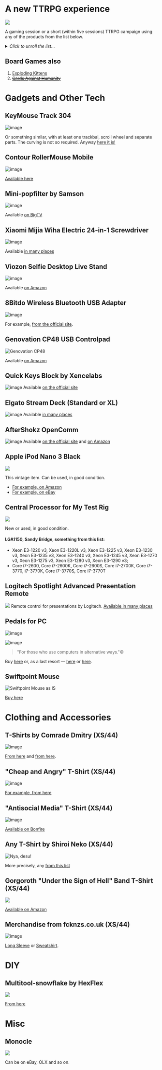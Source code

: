 
# A new TTRPG experience
![](img/new_experience.jpg)

A gaming session or a short (within five sessions) TTRPG campaign using any of the products from the list below.

<details>
  <summary><em>Click to unroll the list...</em></summary

1. [Ars Magica](http://www.atlas-games.com/arm5/)
2. [FFG SW: Edge of Empire](https://www.fantasyflightgames.com/en/products/star-wars-edge-of-the-empire/)
3. [Best Friends](https://www.drivethrurpg.com/product/20630/Best-Friends)
4. [FFG WH40k: Black Crusade](https://www.fantasyflightgames.com/en/products/Black-Crusade/)
5. [Torchbearer](https://www.torchbearerrpg.com/)
6. [Eclipse Phase](http://www.eclipsephase.com/)
7. [Red Markets](https://www.drivethrurpg.com/product/226794/Red-Markets-A-Game-of-Economic-Horror?src=also_purchased)
8. [HeroQuest](https://www.chaosium.com/heroquest/)
9. [Technoir](http://www.technoirrpg.com/)
10. [The company RPG](https://mega-corp.itch.io/the-company) и, в особенности [Project Ricochet](https://meatcastlegameware.itch.io/project-ricochet)
11. [PbTA tremulus](https://realityblurs.com/shop/product/tremulus-hardcover-print-pdf/)
12. [Mindjammer](https://mindjammerpress.com/mindjammer/)
13. [PbTA Monsters of the week](http://www.evilhat.com/home/monster-of-the-week/)
14. [Space Bounty Blues](https://nerdypapergames.itch.io/sbb)
15. [The Mountain Witch](https://sites.google.com/site/mountainwitchrpg/)
16. [Root RPG](https://www.magpiegames.com/category/root-rpg/)
17. [All flesh must be eaten](http://www.allflesh.com/flesh.html)
18. [Malifaux: Through The Breach](https://www.wyrd-games.net/through-the-breach/)
19. [Ultima Forsan: Макабрическая Русь](https://studio101.ru/savageworlds/ultimaforsan/ST5702)
20. [Bulldogs!](https://www.drivethrurpg.com/product/94493/Bulldogs-d20-Edition)
21. [S/Lay w/Me](http://adept-press.com/games-fantasy-horror/slay-wme/)
22. [Geiger Counter](http://www.jwalton.media/geiger)
23. [Misspent Youth](http://misspentyouth.robertbohl.com/)
24. [Contenders](https://www.drivethrurpg.com/product/20233/Contenders)
25. [The Sword, the Crown and the Unspeakable Power](https://www.drivethrurpg.com/product/239692/The-Sword-The-Crown-and-The-Unspeakable-Power))
26. [Night’s Black Agents](http://site.pelgranepress.com/index.php/nights-black-agents/)
27. [Conspiracy X](http://www.edenstudios.net/conspiracyx.html)
28. [Don't rest your head](http://www.evilhat.com/home/dont-rest-your-head-2/)
29. [The Whispering Vault](http://paizo.com/products/btpy7fk1?The-Whispering-Vault)
30. [OWoD Changeling: The Dreaming](http://www.drivethrurpg.com/browse/pub/1/White-Wolf/subcategory/1_14/Changeling-The-Dreaming)
31. [NWoD Changeling: The Lost](http://theonyxpath.com/category/worlds/chroniclesofdarkness/changelingthelost/)
32. [OWoD Wraith: the Oblivion](http://www.drivethrurpg.com/browse/pub/1/White-Wolf/subcategory/1_43/Wraith-The-Oblivion)
33. [Ten Candles](http://cavalrygames.com/ten-candles/)
34. [Murderous Ghosts](https://payhip.com/b/jGPB)
35. [Over The Edge](http://www.atlas-games.com/overtheedge/)
36. [Sorcerer](http://adept-press.com/games-fantasy-horror/sorcerer/)
37. [Ocean](http://www.drivethrurpg.com/product/63429/Ocean?manufacturers_id=385)
38. [Open Adventure](http://geekguild.com/openadventure/)
39. [The Quiet Year](https://buriedwithoutceremony.com/the-quiet-year/)
40. [The Shadow Theory](http://www.giantitp.com/forums/showthread.php?147142-Shadow-Theory-(d20-Modern-Horror))
41. [Каждый - Джон](http://archive.pnprpg.ru/layouts/EverythingIsJohn/John_RPG_example.pdf)
42. [44: A Game of Automatic Fear](https://www.drivethrurpg.com/product/79290/44-A-Game-of-Automatic-Fear)
43. [Savage Flower Kingdom](http://experimentalplayground.blogspot.ru/2013/08/savage-flower-kingdom.html)
44. [Dogs in the Vineyard](http://www.lumpley.com/dogs.html)
45. [Dresden files](https://www.evilhat.com/home/dresden-files-rpg/)
46. [Cryptomancer RPG](http://cryptorpg.com/)
47. [Esoteric Enterprises RPG](https://drive.google.com/file/d/1-TNP-a4JHBtS7iJUZD9Amt5RunIPA-yX/view?usp=sharing)
48. [English Eerie](https://www.drivethrurpg.com/product/225811/English-Eerie-Rural-Horror-Storytelling-Game-for-One-Player?src=also_purchased)
49. [City Planning Department](https://www.drivethrurpg.com/product/264075/City-Planning-Department?src=also_purchased)
50. [Dont Walk in Winter Wood](https://www.drivethrurpg.com/product/104196/Dont-Walk-in-Winter-Wood?manufacturers_id=584)
51. [Rust Hulks](https://www.drivethrurpg.com/product/300564/Rust-Hulks)
52. [Dark Ages: Fae](https://www.drivethrurpg.com/product/710/Dark-Ages-Fae)
53. [Degenesis](https://degenesis.com/)
54. [Shadow of The Demon Lord](https://schwalbentertainment.com/shadow-of-the-demon-lord/)
55. [Brindlewood Bay](https://www.gauntlet-rpg.com/brindlewood-bay.html)
56. [Mausritter](https://mausritter.com/)
57. [PbTA: Злодеяние](https://indigogames.ru/shop/zlodeyanie-pdf/)
58. [Cold City](https://www.indiepressrevolution.com/xcart/Cold-City-PDF.html)
59. [Let These Mermaids Touch Your Dick Maybe](https://riverhousegames.itch.io/let-these-mermaids-touch-your-dick-maybe)
60. [The Zone](https://laughingkaiju.com/games/the-zone/)
61. [Гусь-Хрустальный 2096](https://www.drivethrurpg.com/product/371634/-2096?manufacturers_id=19142)
62. [Three Sixteen](https://www.drivethrurpg.com/product/56768/Three-Sixteen)
63. [Alien RPG](https://www.alien-rpg.com/)
64. [Band of Blades](https://evilhat.com/product/band-of-blades/)
65. [Bliss Stage](https://www.drivethrurpg.com/product/194199/Bliss-Stage-Interim-Stage)
66. [Bootleggers](https://www.drivethrurpg.com/product/132208/Bootleggers)
67. [Breakers](https://johnharper.itch.io/breakers)
68. [Dogs in the Vineyard](https://en.wikipedia.org/wiki/Dogs_in_the_Vineyard)
69. [Dream Askew](https://www.drivethrurpg.com/product/261155/Dream-Askew---Dream-Apart)
70. [Electric Bastionland](https://chrismcdee.itch.io/electric-bastionland)
71. [Girl Underground](https://www.drivethrurpg.com/product/281656/Girl-Underground)
72. [Grey Ranks](https://www.drivethrurpg.com/product/86422/Grey-Ranks)
73. [Infected!](https://www.drivethrurpg.com/product/187452/Infected-Zombie-RPG)
74. [The King Is Dead](https://www.drivethrurpg.com/product/241598/The-King-Is-Dead)
75. [Lacuna Part I.](https://www.drivethrurpg.com/product/95893/Lacuna-Part-I-second-attempt)
76. [InSpectres](https://www.drivethrurpg.com/product/17891/InSpectres?src=hottest_filtered)
77. [Microscope](https://lamemage.itch.io/microscope)
78. [A Spark in Fate Core](https://www.drivethrurpg.com/product/117868/A-Spark-in-Fate-Core)
79. [Monmtsegur 1244](https://www.drivethrurpg.com/product/429235/Montsegur-1244)
80. [The World Wide Wrestrling RPG](https://ndpdesign.com/wwwrpg)
81. [The Mustang](http://www.onesevendesign.com/mustang/)
82. [Night Witches](https://bullypulpitgames.com/products/night-witches)
83. [Poison'd](https://www.nobleknight.com/P/2147389135/Poisond---A-Pirate-RPG)
84. [Under Hollow Hills](https://www.drivethrurpg.com/product/381079/Under-Hollow-Hills?manufacturers_id=3701)
85. [Polaris RPG](https://www.drivethrurpg.com/product/184944/POLARIS-RPG--Core-Rulebook-1--ENGLISH)
86. [PSI*RUN](https://lumpley.itch.io/psirun)
87. [Trollbabe](https://www.nobleknight.com/P/2147528017/Trollbabe)
88. [Tha Shab-al-Hiri Roach](https://bullypulpitgames.com/products/roach)
89. [The Shadow of Yesterday](https://mattmachell.github.io/minimum-viable-ebook/examples/tsoy/index.html)
90. [Shooting in Tha Moon](http://www.blackgreengames.com/shop/shooting-the-moon-pdf)
91. [Steal Away Jordan](https://www.indiepressrevolution.com/xcart/Steal-Away-Jordan-PDF.html)
92. [Swords Without Master](https://www.worldswithoutmaster.com/swords-without-master-about)
93. [Thou Art But A Warrior](https://www.drivethrurpg.com/product/142220/Thou-Art-But-A-Warrior)
94. [Cobwebs TTRPG]([url](https://worldchampgameco.itch.io/cobwebs))
95. [Sleepaway]([url](https://possumcreekgames.itch.io/sleepaway))
96. [The Electric State RPG](https://freeleaguepublishing.com/shop/the-electric-state-rpg/core-rulebook/)
97. [Slugblaster](https://slugblaster.com/)
98. [For The Queen](https://evilhat.com/product/for-the-queen/)
99. [The Veil](https://www.drivethrurpg.com/en/product/199467/the-veil-cyberpunk-roleplaying-powered-by-the-apocalypse)
100. [Belly of the beast](https://www.drivethrurpg.com/en/product/192736/belly-of-the-beast-rpg)
</details>

## Board Games also
1. [Exploding Kittens](https://www.explodingkittens.com/)
2. ~~[Cards Against Humanity](https://www.cardsagainsthumanity.com/)~~

# Gadgets and Other Tech

## KeyMouse Track 304
![image](https://user-images.githubusercontent.com/968194/162278867-e2716091-592c-4182-8b6d-f060a0c0fc9c.png)

Or something similar, with at least one trackbal, scroll wheel and separate parts. The curving is not so required.
Anyway [here it is!](https://www.keymouse.com/catalog/keymouse/keymouse-track-125-3d-printed-assembled)

## Contour RollerMouse Mobile
![image](https://github.com/anmcarrow/anmcarrow.wishlist/assets/968194/66183332-0dca-41a7-b012-23311b51869a)

[Available here](https://contourdesign.store/collections/all-products/products/rollermouse-mobile#details)

## Mini-popfilter by Samson
![image](https://user-images.githubusercontent.com/968194/115162812-3f331c80-a0ae-11eb-9920-538fabb8ca8c.png)

Available [on BigTV](https://www.bigtv.ru/product/pop-filtr-samson-ps05-621606/?event=gmerchant&roistat=merchant3_g_108475618259_online:ru:RU:621606&roistat_referrer=&roistat_pos=&utm_source=gmerchant&utm_medium=cpc&utm_campaign=10305589913&utm_content=621606&gclid=Cj0KCQjwse-DBhC7ARIsAI8YcWIAihDmeMTyLdZexeNIrJxdn-k5yvNxWTCtY0lKBEd2o3nOkKU-vT4aAn_aEALw_wcB)

## Xiaomi Mijia Wiha Electric 24-in-1 Screwdriver
![image](https://user-images.githubusercontent.com/968194/114421235-c4ee2e00-9bbd-11eb-8f67-70081b999479.png)

Available [in many places](https://market.yandex.ru/offer/a7ZDCU1PUhpUyHhEFCe4fg?lr=194&cpa=0&onstock=1)

## Viozon Selfie Desktop Live Stand
![image](https://user-images.githubusercontent.com/968194/117597141-a859fd00-b14d-11eb-96df-45a6879cf70e.png)

Available [on Amazon](https://www.amazon.com/Viozon-Desktop-Microphone-competiable-Teaching/dp/B086W3L2XB/ref=as_li_ss_tl?ref_=ast_sto_dp&linkCode=sl1&tag=tecbri-20&linkId=0bde27c83a9f70ca1bc682f65f123908&language=en_US)

## 8Bitdo Wireless Bluetooth USB Adapter
![image](https://user-images.githubusercontent.com/968194/128595007-cae86e7b-b0fc-4324-8232-3324f84a755d.png)

For example, [from the official site](https://shop.8bitdo.com/products/8bitdo-wireless-bluetooth-adapter-for-nintendo-switch-windows-mac-raspberry-pi).

## Genovation CP48 USB Controlpad
![Genovation CP48](https://www.genovation.com/wp-content/uploads/2022/11/cp48_v4_front.png)

Available [on Amazon](https://www.amazon.com/Genovation-CP48-USBHID-48KEY-CONTROLPAD-BLACK/dp/B00UH3E23G/ref=sr_1_4?dchild=1&keywords=Genovation&qid=1621025167&sr=8-4)

## Quick Keys Block by Xencelabs
![image](https://github.com/anmcarrow/anmcarrow.wishlist/assets/968194/60fd400a-ea13-42bb-a25b-ab5606bc02c0)
Available [on the official site](https://www.xencelabs.com/store/accessories/xencelabs-quick-keys-remote)

## Elgato Stream Deck (Standard or XL)
![image](https://user-images.githubusercontent.com/968194/113795400-7a9c2580-9755-11eb-80b9-f35f8a5e9821.png)
Available [in many places](https://market.yandex.ru/search?text=Elgato%20stream%20deck&cvredirect=2&cpa=0&onstock=0&local-offers-first=0)

## AfterShokz OpenComm
![image](https://user-images.githubusercontent.com/968194/113945126-5fd9b780-980e-11eb-9a33-9e3336357c47.png)
Available [on the official site](https://us.aftershokz.com/products/opencomm) and [on Amazon](https://www.amazon.com/AfterShokz-Conduction-Noise-Canceling-Microphone-Commercial/dp/B08DW2SJCQ)

## Apple iPod Nano 3 Black
![](img/ipod.jpg)

This vintage item. Can be used, in good condition.
- [For example, on Amazon](https://www.amazon.com/Apple-Generation-Black-Discontinued-Manufacturer/dp/B000JO3N3S/ref=sr_1_7?s=mp3&ie=UTF8&qid=1511646448&sr=1-7&keywords=ipod+nano+3+black)
- [For example, on eBay](https://www.ebay.com/sch/i.html?_odkw=apple+ipod+nano+3+black&_osacat=0&_from=R40&_trksid=p2045573.m570.l1313.TR0.TRC0.H0.Xapple+ipod+nano+3rd+black.TRS1&_nkw=apple+ipod+nano+3rd+black&_sacat=0)

## Central Processor for My Test Rig
![](img/cpu.jpg)

New or used, in good condition.

#### LGA1150, Sandy Bridge, something from this list:
- Xeon E3-1220 v3, Xeon E3-1220L v3, Xeon E3-1225 v3, Xeon E3-1230 v3, Xeon E3-1235 v3, Xeon E3-1240 v3, Xeon E3-1245 v3, Xeon E3-1270 v3, Xeon E3-1275 v3, Xeon E3-1280 v3, Xeon E3-1290 v3;
- Core i7-2600, Core i7-2600K, Core i7-2600S, Core i7-2700K, Core i7-3770, i7-3770K, Core i7-3770S, Core i7-3770T

## Logitech Spotlight Advanced Presentation Remote
![](img/presenter.jpg)
Remote control for presentations by Logitech.
[Available in many places](https://www.amazon.com/s/ref=nb_sb_noss?url=search-alias%3Daps&field-keywords=Logitech+Spotlight+Advanced+Presentation+Remote&rh=i%3Aaps%2Ck%3ALogitech+Spotlight+Advanced+Presentation+Remote)

## Pedals for PC
![image](https://github.com/user-attachments/assets/4d42f4f4-f8ae-4506-87be-5607e8a3ee9a)

![image](https://m.media-amazon.com/images/I/81PHrXDUO8L._AC_UF894,1000_QL80_.jpg)

> "For those who use computers in alternative ways."©

Buy [here](http://www.kinesis-ergo.com/shop/savant-elite2-waterproof-triple-pedal/) or, as a last resort — [here](http://www.dx.com/p/usb-triple-action-foot-switch-keyboard-control-foot-pedal-56508#.VmFnZFjhDRY) or [here](https://www.elgato.com/us/en/p/stream-deck-pedal).

## Swiftpoint Mouse
![Swiftpoint Mouse as IS](img/swiftpoint_mouse.jpg)

[Buy here](https://www.swiftpoint.com/product/swiftpoint-gt-mouse-2/)

# Clothing and Accessories

## T-Shirts by Comrade Dmitry (XS/44)
![image](https://github.com/user-attachments/assets/20c35d5d-347f-42d3-8157-4d790eb1049d)

[From here](https://sharkrobot.com/products/flick-the-bean?_pos=2&_sid=48ac710cb&_ss=r) and [from here](https://sharkrobot.com/products/comrade?_pos=1&_sid=efd74d7eb&_ss=r).

## "Cheap and Angry" T-Shirt (XS/44)
![image](https://user-images.githubusercontent.com/968194/227749509-c0f8ab91-5129-45f9-b470-78045bcfbd89.png)

[For example, from here](https://hiphoptochka.com/YUG_Deshevo_y_Serdito_tee_ru)

## "Antisocial Media" T-Shirt (XS/44)
![image](https://user-images.githubusercontent.com/968194/226492327-3de38b0c-84cf-4828-a447-74c8d428a138.png)

[Available on Bonfire](https://www.bonfire.com/one-million-dead-birdsites/)

## Any T-Shirt by Shiroi Neko  (XS/44)
![Nya, desu!](img/shiroi_neko.jpg)

More precisely, any [from this list](https://www.evernote.com/shard/s278/sh/7017da53-f9cd-4948-be86-2627fc7a4002/3af1e1f76b23666019606b7dce29068b)

## Gorgoroth "Under the Sign of Hell" Band T-Shirt (XS/44)
![](img/gorgoroth_tshirt.jpg)

[Available on Amazon](https://www.amazon.com/Gorgoroth-Under-Sign-Hell-t-shirt/dp/B01H4LC5S2/ref=sr_1_43?ie=UTF8&qid=1487409843&sr=8-43&keywords=gorgoroth+tshirt)

## Merchandise from fcknzs.co.uk  (XS/44)
![image](https://user-images.githubusercontent.com/968194/224489299-d751afc6-7502-4bad-af6f-a91a4a65658d.png)

[Long Sleeve](https://fcknzs.co.uk/product/antifa-iron-front-3-arrows-3-4-sleeve-raglan-shirt) or [Sweatshirt](https://fcknzs.co.uk/product/antifa-iron-front-3-arrows-unisex-sweatshirt).

# DIY  

## Multitool-snowflake by HexFlex
![](img/snowflake_tool.jpg)

[From here](https://www.hexflex.com/shop/?v=f24485ae434a)

# Misc

## Monocle
![](img/monocle.jpg)

Can be on eBay, OLX and so on.
